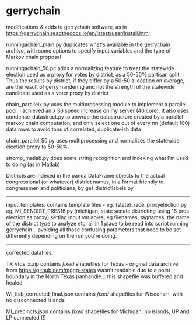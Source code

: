 # gerrychain
modifications &amp; adds to gerrychain software, as in https://gerrychain.readthedocs.io/en/latest/user/install.html

runningachain_plain.py duplicates what's available in the gerrychain archive, with some options to specify input variables and the type of Markov chain proposal

runningachain_50.pc adds a normalizing feature to treat the statewide election used as a proxy for votes by district, as a 50-50% partisan split. Thus the results by district, if they differ by a 50-50 allocation on average, are the result of gerrymandering and not the strength of the statewide candidate used as a voter proxy by district

chain_parallelx.py uses the multiprocessing module to implement a parallel pool. I achieved an x 36 speed increase on my server (40 core). It also uses condense_datastruct.py to unwrap the datastructure created by a parallel markov chain computation, and only select one out of every nn (default 100) data rows to avoid tons of correlated, duplicate-ish data

chain_parallel_50.py uses multiprocessing and normalizes the statewide election proxy to 50-50%. 

strcmp_matlab.py does some string recognition and indexing what I'm used to doing (as in Matlab)

Districts are indexed in the panda DataFrame objects to the actual congressional (or whatever) district names, in a format friendly to congressmen and politicians, by get_districtlabels.py

______

input_templates:
contains template files - eg. (state)_race_proxyelection.py  eg. MI_SENDIST_PRES16.py (michigan, state senate districting using 16 pres election as proxy) setting input variables, eg filenames, tagnames, the name of the district type to analyze etc. all in 1 place to be read into script running gerrychain... avoiding all those confusing parameters that need to be set differently depending on the run you're doing. 

_____
corrected datafiles:

TX_vtds_x.zip   contains *fixed* shapefiles for Texas - original data archive from https://github.com/mggg-states  wasn't readable due to a point boundary in the North Texas panhandle... this shapefile was buffered and healed

WI_ltsb_corrected_final.json contains *fixed* shapefiles for Wisconsin, with no disconnected islands

MI_precincts.json contains *fixed* shapefiles for Michigan, no islands, UP and LP connected (!)
